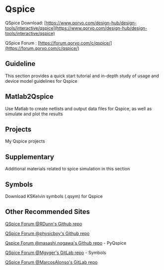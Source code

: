 # Qspice

QSpice Download: [https://www.qorvo.com/design-hub/design-tools/interactive/qspice](https://www.qorvo.com/design-hub/design-tools/interactive/qspice) 

QSpice Forum : [https://forum.qorvo.com/c/qspice/](https://forum.qorvo.com/c/qspice/)

## Guideline
This section provides a quick start tutorial and in-depth study of usage and device model guidelines for Qspice

## Matlab2Qspice
Use Matlab to create netlists and output data files for Qspice, as well as simulate and plot the results

## Projects
My Qspice projects

## Supplementary
Additional materials related to spice simulation in this section

## Symbols
Download KSKelvin symbols (.qsym) for Qspice

## Other Recommended Sites
[QSpice Forum @RDunn's Github repo](https://github.com/robdunn4/QSpice)

[QSpice Forum @physicboy's Github repo](https://github.com/physicboy/QSPICE)

[Qspice Forum @masashi.nogawa's Github repo](https://github.com/Qorvo/PyQSPICE) - PyQspice

[QSpice Forum @Mgyger's GitLab repo](https://gitlab.com/mgyger/qspice-symbols/) - Symbols

[QSpice Forum @MarcosAlonso's GitLab repo](https://github.com/marcosalonsoelectronics/website)
